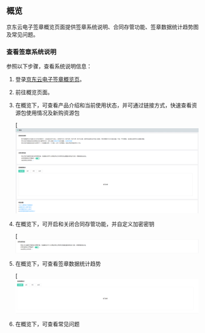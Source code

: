 ## **概览**

京东云电子签章概览页面提供签章系统说明、合同存管功能、签章数据统计趋势图及常见问题。

### **查看签章系统说明**

参照以下步骤，查看系统说明信息：

1. 登录[京东云电子签章概览页](https://cloudsign-console.jdcloud.com/overview)。

2. 前往概览页面。

3. 在概览下，可查看产品介绍和当前使用状态，并可通过链接方式，快速查看资源包使用情况及新购资源包

   [![概览页.png](/image/Electronic-Signature/概览页.png)

4. 在概览下，可开启和关闭合同存管功能，并自定义加密密钥

   [![合同存管.png](/image/Electronic-Signature/合同存管.png)

5. 在概览下，可查看签章数据统计趋势

   [![签章统计数据.png](/image/Electronic-Signature/签章统计数据.png)

6. 在概览下，可查看常见问题
